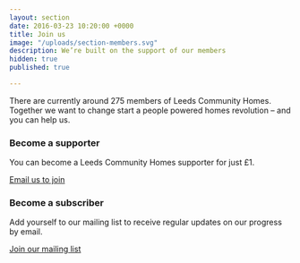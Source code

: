 ```yaml
---
layout: section
date: 2016-03-23 10:20:00 +0000
title: Join us
image: "/uploads/section-members.svg"
description: We’re built on the support of our members
hidden: true
published: true

---
```

There are currently around 275 members of Leeds Community Homes. Together we want to change start a people powered homes revolution – and you can help us.

### Become a supporter
You can become a Leeds Community Homes supporter for just £1.

<a href="mailto:info@leedscommunityhomes.org.uk" class="button">Email us to join</a>

### Become a subscriber
Add yourself to our mailing list to receive regular updates on our progress by email.

<a href="http://eepurl.com/clB_pb" class="button">Join our mailing list</a>